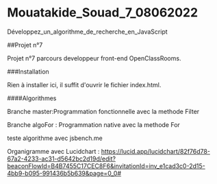 # Mouatakide_Souad_7_08062022

Développez_un_algorithme_de_recherche_en_JavaScript

##Projet n°7

Projet n°7 parcours developpeur front-end OpenClassRooms.

###Installation

Rien à installer ici, il suffit d'ouvrir le fichier index.html.

####Algorithmes

Branche master:Programmation fonctionnelle avec la methode Filter

Branche algoFor : Programmation native avec la methode For

teste algorithme avec jsbench.me

Organigramme avec Lucidchart : https://lucid.app/lucidchart/82f76d78-67a2-4233-ac31-d5642bc2d19d/edit?beaconFlowId=B4B7455C17CEC8F6&invitationId=inv_e1cad3c0-2d15-4bb9-b095-991436b5b639&page=0_0#
